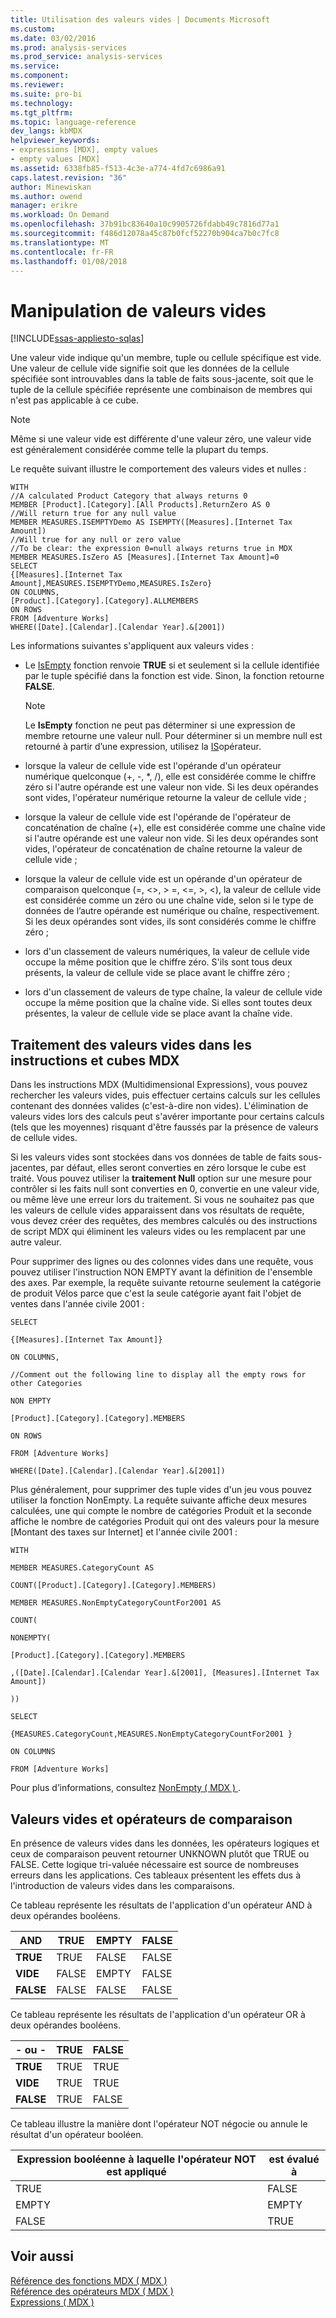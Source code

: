 ```yaml
---
title: Utilisation des valeurs vides | Documents Microsoft
ms.custom: 
ms.date: 03/02/2016
ms.prod: analysis-services
ms.prod_service: analysis-services
ms.service: 
ms.component: 
ms.reviewer: 
ms.suite: pro-bi
ms.technology: 
ms.tgt_pltfrm: 
ms.topic: language-reference
dev_langs: kbMDX
helpviewer_keywords:
- expressions [MDX], empty values
- empty values [MDX]
ms.assetid: 6338fb85-f513-4c3e-a774-4fd7c6986a91
caps.latest.revision: "36"
author: Minewiskan
ms.author: owend
manager: erikre
ms.workload: On Demand
ms.openlocfilehash: 37b91bc83640a10c9905726fdabb49c7816d77a1
ms.sourcegitcommit: f486d12078a45c87b0fcf52270b904ca7b0c7fc8
ms.translationtype: MT
ms.contentlocale: fr-FR
ms.lasthandoff: 01/08/2018
---
```

# <a name="working-with-empty-values"></a>Manipulation de valeurs vides
[!INCLUDE[ssas-appliesto-sqlas](../includes/ssas-appliesto-sqlas.md)]

  Une valeur vide indique qu'un membre, tuple ou cellule spécifique est vide. Une valeur de cellule vide signifie soit que les données de la cellule spécifiée sont introuvables dans la table de faits sous-jacente, soit que le tuple de la cellule spécifiée représente une combinaison de membres qui n'est pas applicable à ce cube.  
  
> [!NOTE]  
>  Même si une valeur vide est différente d'une valeur zéro, une valeur vide est généralement considérée comme telle la plupart du temps.  
  
 Le requête suivant illustre le comportement des valeurs vides et nulles :  
  
```  
WITH  
//A calculated Product Category that always returns 0  
MEMBER [Product].[Category].[All Products].ReturnZero AS 0  
//Will return true for any null value  
MEMBER MEASURES.ISEMPTYDemo AS ISEMPTY([Measures].[Internet Tax Amount])  
//Will true for any null or zero value  
//To be clear: the expression 0=null always returns true in MDX  
MEMBER MEASURES.IsZero AS [Measures].[Internet Tax Amount]=0  
SELECT  
{[Measures].[Internet Tax Amount],MEASURES.ISEMPTYDemo,MEASURES.IsZero}  
ON COLUMNS,  
[Product].[Category].[Category].ALLMEMBERS  
ON ROWS  
FROM [Adventure Works]  
WHERE([Date].[Calendar].[Calendar Year].&[2001])  
```  
  
 Les informations suivantes s'appliquent aux valeurs vides :  
  
-   Le [IsEmpty](../mdx/isempty-mdx.md) fonction renvoie **TRUE** si et seulement si la cellule identifiée par le tuple spécifié dans la fonction est vide. Sinon, la fonction retourne **FALSE**.  
  
    > [!NOTE]  
    >  Le **IsEmpty** fonction ne peut pas déterminer si une expression de membre retourne une valeur null. Pour déterminer si un membre null est retourné à partir d’une expression, utilisez la [IS](../mdx/is-mdx.md)opérateur.  
  
-   lorsque la valeur de cellule vide est l'opérande d'un opérateur numérique quelconque (+, -, *, /), elle est considérée comme le chiffre zéro si l'autre opérande est une valeur non vide. Si les deux opérandes sont vides, l'opérateur numérique retourne la valeur de cellule vide ;  
  
-   lorsque la valeur de cellule vide est l'opérande de l'opérateur de concaténation de chaîne (+), elle est considérée comme une chaîne vide si l'autre opérande est une valeur non vide. Si les deux opérandes sont vides, l'opérateur de concaténation de chaîne retourne la valeur de cellule vide ;  
  
-   lorsque la valeur de cellule vide est un opérande d'un opérateur de comparaison quelconque (=, <>, > =, \<=, >, <), la valeur de cellule vide est considérée comme un zéro ou une chaîne vide, selon si le type de données de l’autre opérande est numérique ou chaîne, respectivement. Si les deux opérandes sont vides, ils sont considérés comme le chiffre zéro ;  
  
-   lors d'un classement de valeurs numériques, la valeur de cellule vide occupe la même position que le chiffre zéro. S'ils sont tous deux présents, la valeur de cellule vide se place avant le chiffre zéro ;  
  
-   lors d'un classement de valeurs de type chaîne, la valeur de cellule vide occupe la même position que la chaîne vide. Si elles sont toutes deux présentes, la valeur de cellule vide se place avant la chaîne vide.  
  
## <a name="dealing-with-empty-values-in-mdx-statements-and-cubes"></a>Traitement des valeurs vides dans les instructions et cubes MDX  
 Dans les instructions MDX (Multidimensional Expressions), vous pouvez rechercher les valeurs vides, puis effectuer certains calculs sur les cellules contenant des données valides (c'est-à-dire non vides). L'élimination de valeurs vides lors des calculs peut s'avérer importante pour certains calculs (tels que les moyennes) risquant d'être faussés par la présence de valeurs de cellule vides.  
  
 Si les valeurs vides sont stockées dans vos données de table de faits sous-jacentes, par défaut, elles seront converties en zéro lorsque le cube est traité. Vous pouvez utiliser la **traitement Null** option sur une mesure pour contrôler si les faits null sont converties en 0, convertie en une valeur vide, ou même lève une erreur lors du traitement. Si vous ne souhaitez pas que les valeurs de cellule vides apparaissent dans vos résultats de requête, vous devez créer des requêtes, des membres calculés ou des instructions de script MDX qui éliminent les valeurs vides ou les remplacent par une autre valeur.  
  
 Pour supprimer des lignes ou des colonnes vides dans une requête, vous pouvez utiliser l'instruction NON EMPTY avant la définition de l'ensemble des axes. Par exemple, la requête suivante retourne seulement la catégorie de produit Vélos parce que c'est la seule catégorie ayant fait l'objet de ventes dans l'année civile 2001 :  
  
 `SELECT`  
  
 `{[Measures].[Internet Tax Amount]}`  
  
 `ON COLUMNS,`  
  
 `//Comment out the following line to display all the empty rows for other Categories`  
  
 `NON EMPTY`  
  
 `[Product].[Category].[Category].MEMBERS`  
  
 `ON ROWS`  
  
 `FROM [Adventure Works]`  
  
 `WHERE([Date].[Calendar].[Calendar Year].&[2001])`  
  
 Plus généralement, pour supprimer des tuple vides d'un jeu vous pouvez utiliser la fonction NonEmpty. La requête suivante affiche deux mesures calculées, une qui compte le nombre de catégories Produit et la seconde affiche le nombre de catégories Produit qui ont des valeurs pour la mesure [Montant des taxes sur Internet] et l'année civile 2001 :  
  
 `WITH`  
  
 `MEMBER MEASURES.CategoryCount AS`  
  
 `COUNT([Product].[Category].[Category].MEMBERS)`  
  
 `MEMBER MEASURES.NonEmptyCategoryCountFor2001 AS`  
  
 `COUNT(`  
  
 `NONEMPTY(`  
  
 `[Product].[Category].[Category].MEMBERS`  
  
 `,([Date].[Calendar].[Calendar Year].&[2001], [Measures].[Internet Tax Amount])`  
  
 `))`  
  
 `SELECT`  
  
 `{MEASURES.CategoryCount,MEASURES.NonEmptyCategoryCountFor2001 }`  
  
 `ON COLUMNS`  
  
 `FROM [Adventure Works]`  
  
 Pour plus d’informations, consultez [NonEmpty &#40; MDX &#41; ](../mdx/nonempty-mdx.md).  
  
## <a name="empty-values-and-comparison-operators"></a>Valeurs vides et opérateurs de comparaison  
 En présence de valeurs vides dans les données, les opérateurs logiques et ceux de comparaison peuvent retourner UNKNOWN plutôt que TRUE ou FALSE. Cette logique tri-valuée nécessaire est source de nombreuses erreurs dans les applications. Ces tableaux présentent les effets dus à l'introduction de valeurs vides dans les comparaisons.  
  
 Ce tableau représente les résultats de l'application d'un opérateur AND à deux opérandes booléens.  
  
|AND|TRUE|EMPTY|FALSE|  
|---------|----------|-----------|-----------|  
|**TRUE**|TRUE|FALSE|FALSE|  
|**VIDE**|FALSE|EMPTY|FALSE|  
|**FALSE**|FALSE|FALSE|FALSE|  
  
 Ce tableau représente les résultats de l'application d'un opérateur OR à deux opérandes booléens.  
  
|- ou -|TRUE|FALSE|  
|--------|----------|-----------|  
|**TRUE**|TRUE|TRUE|  
|**VIDE**|TRUE|TRUE|  
|**FALSE**|TRUE|FALSE|  
  
 Ce tableau illustre la manière dont l'opérateur NOT négocie ou annule le résultat d'un opérateur booléen.  
  
|Expression booléenne à laquelle l'opérateur NOT est appliqué|est évalué à|  
|-------------------------------------------------------------|------------------|  
|TRUE|FALSE|  
|EMPTY|EMPTY|  
|FALSE|TRUE|  
  
## <a name="see-also"></a>Voir aussi  
 [Référence des fonctions MDX &#40; MDX &#41;](../mdx/mdx-function-reference-mdx.md)   
 [Référence des opérateurs MDX &#40; MDX &#41;](../mdx/mdx-operator-reference-mdx.md)   
 [Expressions &#40; MDX &#41;](../mdx/expressions-mdx.md)  
  
  
